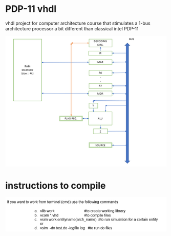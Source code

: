 # PDP-11 vhdl
 vhdl project for computer architecture course that stimulates a 1-bus architecture processor a bit different than classical intel PDP-11 

 ![ARCHITECTURE SCHEME](/bus_scheme.png)

 # instructions to compile

 ![instruction steps](/how_to_compile_files.png)

